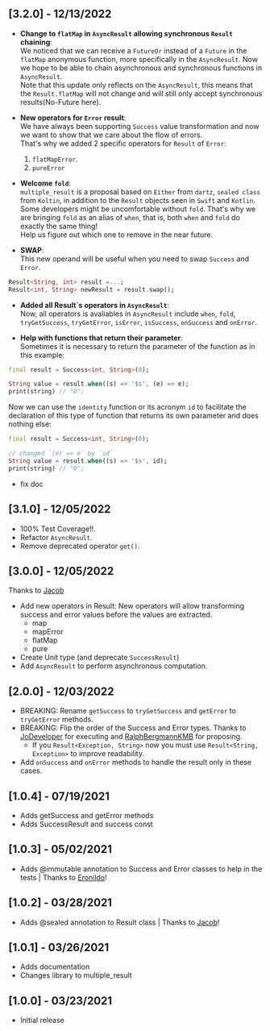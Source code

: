 ## [3.2.0] - 12/13/2022


* **Change to `flatMap` in `AsyncResult` allowing synchronous `Result` chaining**:<br>
We noticed that we can receive a `FutureOr` instead of a `Future` in the `flatMap` anonymous function, more specifically in the `AsyncResult`.
Now we hope to be able to chain asynchronous and synchronous functions in `AsyncResult`. <br>
Note that this update only reflects on the `AsyncResult`, this means that the `Result.flatMap` will not change and will still only accept synchronous results(No-Future here).

* **New operators for `Error` result**: <br>
We have always been supporting `Success` value transformation
and now we want to show that we care about the flow of errors.<br>
That's why we added 2 specific operators for `Result` of `Error`:
   1. `flatMapError`.
   2. `pureError`

* **Welcome `fold`**:<br>
`multiple_result` is a proposal based on `Either` from `dartz`, `sealed class` from `Koltin`, in addition to the `Result` objects seen in `Swift` and `Kotlin`. Some developers might be uncomfortable without `fold`. That's why we are bringing `fold` as an alias of `when`, that is, both `when` and `fold` do exactly the same thing!<br>
Help us figure out which one to remove in the near future.

* **SWAP**:<br>
This new operand will be useful when you need to swap `Success` and `Error`.
```dart
Result<String, int> result =...;
Result<int, String> newResult = result.swap();
```

* **Added all Result\`s operators in `AsyncResult`**:<br>
Now, all operators is avaliables in `AsyncResult` include `when`, `fold`, `tryGetSuccess`, `tryGetError`, `isError`, `isSuccess`, `onSuccess` and `onError`.

* **Help with functions that return their parameter**:<br>
Sometimes it is necessary to return the parameter of the function as in this example:
```dart
final result = Success<int, String>(0);

String value = result.when((s) => '$s', (e) => e);
print(string) // "0";
```
Now we can use the `identity` function or its acronym `id` to facilitate the declaration of this type of function that returns its own parameter and does nothing else:
```dart
final result = Success<int, String>(0);

// changed `(e) => e` by `id`
String value = result.when((s) => '$s', id);
print(string) // "0";
```

* fix doc



## [3.1.0] - 12/05/2022
* 100% Test Coverage!!.
* Refactor `AsyncResult`.
* Remove deprecated operator `get()`.

## [3.0.0] - 12/05/2022
Thanks to [Jacob](https://github.com/jacobaraujo7)
* Add new operators in Result:
  New operators will allow transforming success and error values before the values are extracted.
   * map
   * mapError
   * flatMap
   * pure
* Create Unit type (and deprecate `SuccessResult`)
* Add `AsyncResult` to perform asynchronous computation.

## [2.0.0] - 12/03/2022

* BREAKING: Rename `getSuccess` to `tryGetSuccess` and `getError` to `tryGetError` methods.
* BREAKING: Flip the order of the Success and Error types. Thanks to [JoDeveloper](https://github.com/JoDeveloper) for executing and [RalphBergmannKMB](https://github.com/RalphBergmannKMB) for proposing.
  * If you `Result<Exception, String>` now you must use `Result<String, Exception>` to improve readability.
* Add `onSuccess` and `onError` methods to handle the result only in these cases.

## [1.0.4] - 07/19/2021

* Adds getSuccess and getError methods
* Adds SuccessResult and success const

## [1.0.3] - 05/02/2021

* Adds @immutable annotation to Success and Error classes to help in the tests | Thanks to [Eronildo](https://github.com/Eronildo)!

## [1.0.2] - 03/28/2021

* Adds @sealed annotation to Result class | Thanks to [Jacob](https://github.com/jacobaraujo7)!

## [1.0.1] - 03/26/2021

* Adds documentation
* Changes library to multiple_result

## [1.0.0] - 03/23/2021

* Initial release
